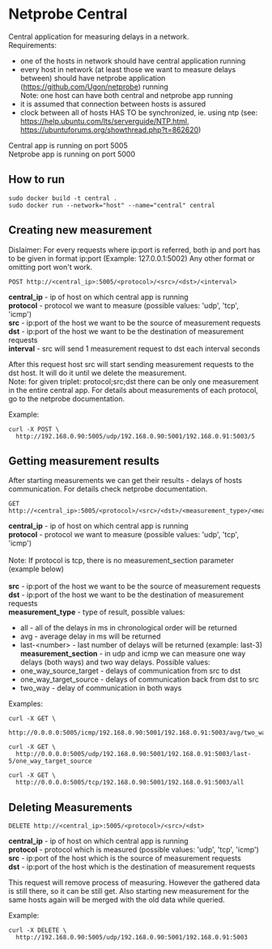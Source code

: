 # Netprobe Central

Central application for measuring delays in a network.<br>
Requirements:
- one of the hosts in network should have central application running
- every host in network (at least those we want to measure delays between)
 should have netprobe application (https://github.com/Ugon/netprobe) running
 <br>Note: one host can have both central and netprobe app running
- it is assumed that connection between hosts is assured
- clock between all of hosts HAS TO be synchronized, ie. using ntp (see: https://help.ubuntu.com/lts/serverguide/NTP.html, https://ubuntuforums.org/showthread.php?t=862620)

Central app is running on port 5005<br>
Netprobe app is running on port 5000


## How to run

```
sudo docker build -t central .
sudo docker run --network="host" --name="central" central
```

## Creating new measurement

Dislaimer: For every requests where ip:port is referred,
 both ip and port has to be given in format ip:port
  (Example: 127.0.0.1:5002) Any other format or omitting port won't work.


```
POST http://<central_ip>:5005/<protocol>/<src>/<dst>/<interval>
```

**central_ip** - ip of host on which central app is running<br>
**protocol** - protocol we want to measure (possible values: 'udp', 'tcp', 'icmp')<br>
**src** - ip:port of the host we want to be the source of measurement requests<br>
**dst** - ip:port of the host we want to be the destination of measurement requests<br>
**interval** - src will send 1 measurement request to dst each interval seconds

After this request host src will start sending measurement requests to the dst host. It will do it until we delete the measurement.
<br> Note: for given triplet: protocol;src;dst there can be only one measurement in the entire central app.
For details about measurements of each protocol, go to the netprobe documentation.

Example:

```
curl -X POST \
  http://192.168.0.90:5005/udp/192.168.0.90:5001/192.168.0.91:5003/5
```

## Getting measurement results

After starting measurements we can get their results - delays of hosts communication. 
For details check netprobe documentation.

```
GET http://<central_ip>:5005/<protocol>/<src>/<dst>/<measurement_type>/<measurement_section>
```

**central_ip** - ip of host on which central app is running<br>
**protocol** - protocol we want to measure (possible values: 'udp', 'tcp', 'icmp')<br><br>
Note: If protocol is tcp, there is no measurement_section parameter (example below)<br><br>
**src** - ip:port of the host we want to be the source of measurement requests<br>
**dst** - ip:port of the host we want to be the destination of measurement requests<br>
**measurement_type** - type of result, possible values:
- all - all of the delays in ms in chronological order will be returned
- avg - average delay in ms will be returned
- last-\<number\> - last number of delays will be returned (example: last-3)<br>
**measurement_section** - in udp and icmp we can measure one way delays (both ways) and two way delays. Possible values:
- one_way_source_target - delays of communication from src to dst
- one_way_target_source - delays of communication back from dst to src
- two_way - delay of communication in both ways

Examples:

```
curl -X GET \
  http://0.0.0.0:5005/icmp/192.168.0.90:5001/192.168.0.91:5003/avg/two_way
```

```
curl -X GET \
  http://0.0.0.0:5005/udp/192.168.0.90:5001/192.168.0.91:5003/last-5/one_way_target_source
```

```
curl -X GET \
  http://0.0.0.0:5005/tcp/192.168.0.90:5001/192.168.0.91:5003/all
```



## Deleting Measurements

```
DELETE http://<central_ip>:5005/<protocol>/<src>/<dst>
```

**central_ip** - ip of host on which central app is running<br>
**protocol** - protocol which is measured (possible values: 'udp', 'tcp', 'icmp')<br>
**src** - ip:port of the host which is the source of measurement requests<br>
**dst** - ip:port of the host which is the destination of measurement requests<br>

This request will remove process of measuring. However the gathered data is still there, so it can be still get.
Also starting new measurement for the same hosts again will be merged with the old data while queried.

Example:

```
curl -X DELETE \
  http://192.168.0.90:5005/udp/192.168.0.90:5001/192.168.0.91:5003
```